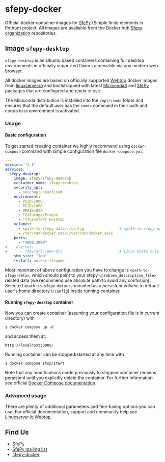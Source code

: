 # sfepy-docker
Official docker container images for [SfePy](http://sfepy.org) (Simple finite elements in Python) project.
All images are available from the Docker hub [Sfepy organization](https://hub.docker.com/u/sfepy) repositories.

## Image `sfepy-desktop`

`sfepy-desktop` is an Ubuntu based containers containing full desktop environments in officially supported flavors 
accessible via any modern web browser.

All docker images are based on officially supported [Webtop](https://github.com/linuxserver/docker-webtop)
docker images from [linuxserver.io](https://www.linuxserver.io) and bootstrapped with latest
[Miniconda3](https://docs.conda.io/en/latest/miniconda.html) and
[SfePy](https://anaconda.org/conda-forge/sfepy) packages that are configured and ready to use.

The Miniconda distribution is installed into the `/opt/conda` folder and ensures that the default user has the 
`conda` command in their path and conda `base` environment is activated.

### Usage
#### Basic configuration
To get started creating container we highly recommend using `docker-compose` command with simple configuration file
`docker-compose.yml`:

```yaml
---
version: "2.1"
services:
  sfepy-desktop:
    image: sfepy/sfepy-desktop
    container_name: sfepy-desktop
    security_opt:
      - seccomp:unconfined
    environment:
      - PUID=1000
      - PGID=1000
      - UMASK=022
      - TZ=Europe/Prague
      - TITLE=SfePy Desktop
    volumes:
      - <path-to-sfepy-data>:/config                # <path-to-sfepy-data>:<home-dir>
      - /var/run/docker.sock:/var/run/docker.sock
    ports:
      - "3000:3000"
#    devices:
#      - /dev/dri:/dev/dri                          # Linux hosts only
    shm_size: "1gb"
    restart: unless-stopped
```

Most important of above configuration you have to change is `<path-to-sfepy-data>`, which should point to your sfepy 
`<problem_description_file>` related data (we recommend use absolute path to avoid any confusion). Selected
`<path-to-sfepy-data>` is mounted as a *persistent volume* to default user's home directory (`/config`) inside running 
container.

#### Running `sfepy-desktop` container
Now you can create container (assuming your configuration file is in current directory) with

    $ docker compose up -d

and access them at:

    http://localhost:3000/

Running container can be stopped/started at any time with

    $ docker compose stop/start

Note that any modifications made previously to stopped container remains persistent until you explicitly delete the 
container. For further information see official [Docker Compose documentation](https://docs.docker.com/compose/).

### Advanced usage
There are plenty of additional parameters and fine-tuning options you can use. For official documentation, support 
and community help see [Linuxserver.io Webtop](https://github.com/linuxserver/docker-webtop/blob/master/README.md).

## Find Us

* [SfePy](http://sfepy.org)
* [SfePy mailing list](https://mail.python.org/mm3/mailman3/lists/sfepy.python.org)
* [sfepy-docker](https://github.com/sfepy/sfepy-docker)
